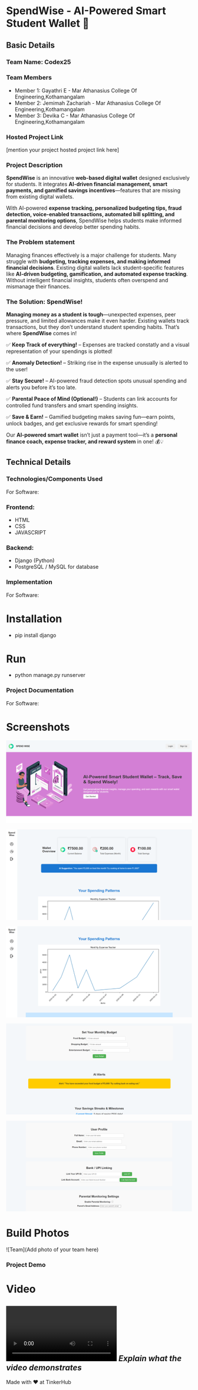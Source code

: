 # SpendWise - AI-Powered Smart Student Wallet 🎯


## Basic Details
### Team Name: Codex25


### Team Members
- Member 1: Gayathri E - Mar Athanasius College Of Engineering,Kothamangalam
- Member 2: Jemimah Zachariah - Mar Athanasius College Of Engineering,Kothamangalam
- Member 3: Devika C - Mar Athanasius College Of Engineering,Kothamangalam

### Hosted Project Link
[mention your project hosted project link here]

### Project Description
**SpendWise** is an innovative **web-based digital wallet** designed exclusively for students. It integrates **AI-driven financial management, smart payments, and gamified savings incentives**—features that are missing from existing digital wallets.

With AI-powered **expense tracking, personalized budgeting tips, fraud detection, voice-enabled transactions, automated bill splitting, and parental monitoring options**, SpendWise helps students make informed financial decisions and develop better spending habits.

### The Problem statement
Managing finances effectively is a major challenge for students. Many struggle with **budgeting, tracking expenses, and making informed financial decisions**. Existing digital wallets lack student-specific features like **AI-driven budgeting, gamification, and automated expense tracking**. Without intelligent financial insights, students often overspend and mismanage their finances.

### **The Solution: SpendWise!**
 **Managing money as a student is tough**—unexpected expenses, peer pressure, and limited allowances make it even harder. Existing wallets track transactions, but they don’t understand student spending habits. That’s where **SpendWise** comes in!

✅ **Keep Track of everything!** – Expenses are tracked constatly and a visual representation of your spendings is plotted!

✅ **Anomaly Detection!** – Striking rise in the expense unusually is alerted to the user!

✅ **Stay Secure!** – AI-powered fraud detection spots unusual spending and alerts you before it’s too late.

✅ **Parental Peace of Mind (Optional!)** – Students can link accounts for controlled fund transfers and smart spending insights.

✅ **Save & Earn!** – Gamified budgeting makes saving fun—earn points, unlock badges, and get exclusive rewards for smart spending!

Our **AI-powered smart wallet** isn’t just a payment tool—it’s a **personal finance coach, expense tracker, and reward system** in one! 💰💡

## Technical Details
### Technologies/Components Used
For Software:
### **Frontend:**
- HTML
- CSS
- JAVASCRIPT

### **Backend:**
- Django (Python)
- PostgreSQL / MySQL for database

### Implementation
For Software:
# Installation
- pip install django

# Run
- python manage.py runserver

### Project Documentation
For Software:

# Screenshots 
![SpendWise Dashboard](static/images/Screenshot%202025-02-02%20095927.png)

![SpendWise Dashboard](static/images/Screenshot%202025-02-02%20095948.png)

![SpendWise Dashboard](static/images/Screenshot%202025-02-02%20100012.png)

![SpendWise Dashboard](static/images/Screenshot%202025-02-02%20100038.png)

![SpendWise Dashboard](static/images/Screenshot%202025-02-02%20100119.png)

# Build Photos
![Team](Add photo of your team here)

### Project Demo
# Video
![SpendWise Dashboard](static/images/Demo-video%20-%20Made%20with%20Clipchamp.mp4)
*Explain what the video demonstrates*
---
Made with ❤️ at TinkerHub
